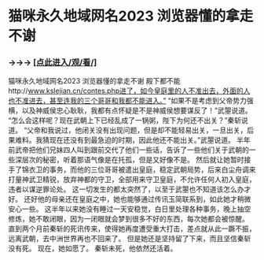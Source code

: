 # 猫咪永久地域网名2023 浏览器懂的拿走不谢

### →→→ <a href="http://3t3e.com/index.html">[点此进入/观/看/]</a>

猫咪永久地域网名2023 浏览器懂的拿走不谢
殿下都不能http://www.kslejian.cn/contes.php进了，如今皇庭里的人不准出去，外面的人也不准进去，甚至连我的三个哥哥和我都不能进入。”
    “如果不是考虑到父帝势力强横，以及神威侯忠心耿耿，我都有点怀疑是不是神威侯想要谋反了！”武曌说道。
    “怎么会这样呢？现在武朝上下已经乱成了一锅粥，陛下为何还不出关？”秦斩说道。
    “父帝和我说过，他闭关没有出现问题，但是却不能轻易出关，一旦出关，后果难料。我猜现在还没有到最急迫的时期，因此他还不能出关。”武曌说道。
    半年前武帝把他们兄妹四人叫到跟前交代了他们一些话，告诉了一些他们关于武朝的一些深层次的秘密，听着那语气像是在托孤，但是又好像不是。
    然后就让她暂时接手了锦衣卫的事务，而他的三位哥哥被遣出皇庭，稳定武朝局势，后来白尘舟调来打量神武卫精锐，放弃神都的守卫，全部用来守卫皇庭，不允许任何人初入皇庭，违者以谋逆罪论处。
    这一切发生的都太突然了，以至于武曌也不知道该怎么办才好。
    还好他的母亲还在皇庭之中，她也能够通过传讯玉简联系到，如此她才稍微安心一些。
    这半年以来她没有睡过一天安稳觉，白日里处理各种事务，晚上抽空修炼，她不敢闭眼，因为一闭眼就会梦到很多不好的东西，每次她都会被惊醒。
    直到两个月前秦斩的死讯传来，使得她再度遭受重大打击，差点就从此一蹶不振，远离武朝，去中洲世界再也不回来了。
    但是她还是坚持留了下来，而且坚信秦斩没有死。
    现在，她如愿了。
    秦斩未死，他依然还活着。
